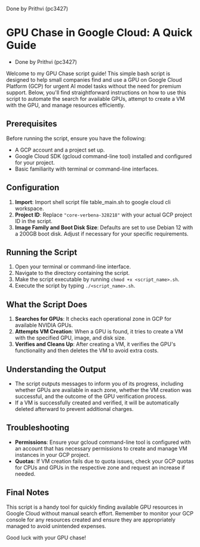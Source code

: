 Done by Prithvi (pc3427)

# GPU Chase in Google Cloud: A Quick Guide
- Done by Prithvi (pc3427)

Welcome to my GPU Chase script guide! This simple bash script is designed to help small companies find and use a GPU on Google Cloud Platform (GCP) for urgent AI model tasks without the need for premium support. Below, you'll find straightforward instructions on how to use this script to automate the search for available GPUs, attempt to create a VM with the GPU, and manage resources efficiently.

## Prerequisites

Before running the script, ensure you have the following:

- A GCP account and a project set up.
- Google Cloud SDK (gcloud command-line tool) installed and configured for your project.
- Basic familiarity with terminal or command-line interfaces.

## Configuration

1. **Import**: Import shell script file table_main.sh to google cloud cli workspace.
2. **Project ID**: Replace `"core-verbena-328218"` with your actual GCP project ID in the script.
3. **Image Family and Boot Disk Size**: Defaults are set to use Debian 12 with a 200GB boot disk. Adjust if necessary for your specific requirements.

## Running the Script

1. Open your terminal or command-line interface.
2. Navigate to the directory containing the script.
3. Make the script executable by running `chmod +x <script_name>.sh`.
4. Execute the script by typing `./<script_name>.sh`.

## What the Script Does

1. **Searches for GPUs**: It checks each operational zone in GCP for available NVIDIA GPUs.
2. **Attempts VM Creation**: When a GPU is found, it tries to create a VM with the specified GPU, image, and disk size.
3. **Verifies and Cleans Up**: After creating a VM, it verifies the GPU's functionality and then deletes the VM to avoid extra costs.

## Understanding the Output

- The script outputs messages to inform you of its progress, including whether GPUs are available in each zone, whether the VM creation was successful, and the outcome of the GPU verification process.
- If a VM is successfully created and verified, it will be automatically deleted afterward to prevent additional charges.

## Troubleshooting

- **Permissions**: Ensure your gcloud command-line tool is configured with an account that has necessary permissions to create and manage VM instances in your GCP project.
- **Quotas**: If VM creation fails due to quota issues, check your GCP quotas for CPUs and GPUs in the respective zone and request an increase if needed.

## Final Notes

This script is a handy tool for quickly finding available GPU resources in Google Cloud without manual search effort. Remember to monitor your GCP console for any resources created and ensure they are appropriately managed to avoid unintended expenses.

Good luck with your GPU chase!
